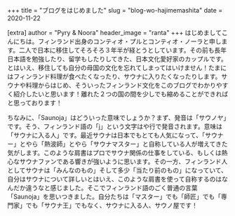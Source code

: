 +++
title = "ブログをはじめました"
slug = "blog-wo-hajimemashita"
date = 2020-11-22

[extra]
author = "Pyry & Noora"
header_image = "ranta"
+++
はじめましてこんにちは。フィンランド出身のコンティオ・プルとコンティオ・ノーラと申します。二人で日本に移住してそろそろ３年半が経とうとしています。その前も長年日本語を勉強したり、留学もしたりしてきた、日本文化愛好家のカップルです。とはいえ、移住しても自分の母国の文化を忘れてしまってはいけません！たまにはフィンランド料理が食べたくなったり、サウナに入りたくなったりします。サウナや料理からはじめ、そういったフィンランド文化をこのブログでわかりやすく紹介したいと思います！離れた２つの国の間を少しでも縮めることができればと思っております！
<!-- more -->
ちなみに、「Saunoja」はどういった意味でしょうか？まず、発音は「サウノヤ」です。そう、フィンランド語の「j」という文字はや行で発音されます。意味は「サウナに入る人」です。最近サウナは日本でもとても人気になって、「サウナー」とやら「熱波師」とやら「サウナマスター」と自称している人が増えてきた気がします。このような肩書はプロでサウナ関係の仕事をしている、もしくは熱心なサウナファンである響きが強いように思います。その一方、フィンランド人としてサウナは「みんなのもの」そして多少「当たり前のもの」になっていて、自分はサウナについて詳しいとはいえ、このような肩書を使って自称するのはなんだか違うなと感じました。そこでフィンランド語のごく普通の言葉「Saunoja」を思いつきました。自分たちは「マスター」でも「師匠」でも「専門家」でも「サウナ王」でもなく、サウナに入る人、サウノ屋です！
